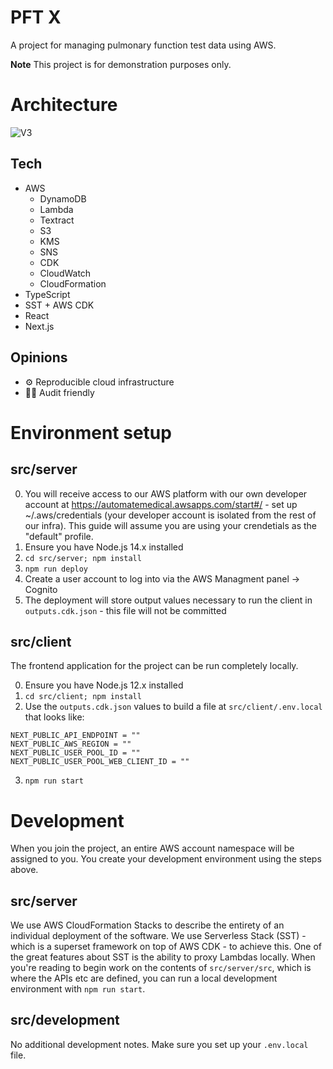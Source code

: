 # PFT X

A project for managing pulmonary function test data using AWS.

**Note** This project is for demonstration purposes only.

# Architecture

![V3](https://user-images.githubusercontent.com/704789/113027190-0b1baa00-9147-11eb-999f-68a93379f7a4.png)

## Tech

- AWS
  - DynamoDB
  - Lambda
  - Textract
  - S3
  - KMS
  - SNS
  - CDK
  - CloudWatch
  - CloudFormation
- TypeScript
- SST + AWS CDK
- React
- Next.js

## Opinions

- ⚙️ Reproducible cloud infrastructure
- 🕵️‍♂️ Audit friendly

# Environment setup

## src/server

0. You will receive access to our AWS platform with our own developer account at https://automatemedical.awsapps.com/start#/ - set up ~/.aws/credentials (your developer account is isolated from the rest of our infra). This guide will assume you are using your crendetials as the "default" profile.
1. Ensure you have Node.js 14.x installed
2. `cd src/server; npm install`
3. `npm run deploy`
4. Create a user account to log into via the AWS Managment panel -> Cognito
5. The deployment will store output values necessary to run the client in `outputs.cdk.json` - this file will not be committed

## src/client

The frontend application for the project can be run completely locally.

0. Ensure you have Node.js 12.x installed
1. `cd src/client; npm install`
2. Use the `outputs.cdk.json` values to build a file at `src/client/.env.local` that looks like:

```
NEXT_PUBLIC_API_ENDPOINT = ""
NEXT_PUBLIC_AWS_REGION = ""
NEXT_PUBLIC_USER_POOL_ID = ""
NEXT_PUBLIC_USER_POOL_WEB_CLIENT_ID = ""
```

3. `npm run start`

# Development

When you join the project, an entire AWS account namespace will be assigned to you. You create your development environment using the steps above.

## src/server

We use AWS CloudFormation Stacks to describe the entirety of an individual deployment of the software. We use Serverless Stack (SST) - which is a superset framework on top of AWS CDK - to achieve this. One of the great features about SST is the ability to proxy Lambdas locally. When you're reading to begin work on the contents of `src/server/src`, which is where the APIs etc are defined, you can run a local development environment with `npm run start`.

## src/development

No additional development notes. Make sure you set up your `.env.local` file.
